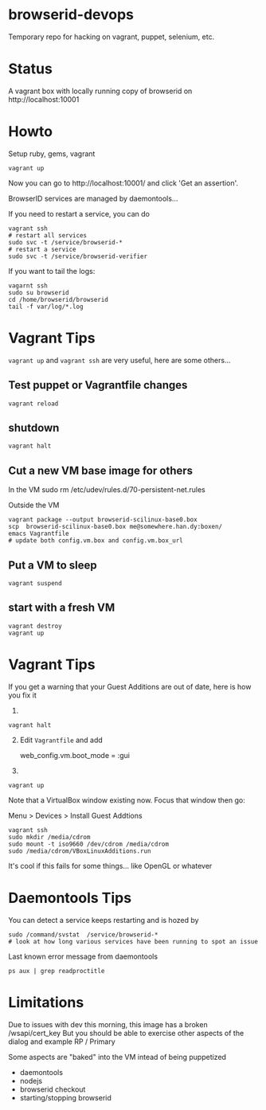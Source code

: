 # browserid-devops #

Temporary repo for hacking on vagrant, puppet, selenium, etc.

# Status #
A vagrant box with locally running copy of browserid on http://localhost:10001

# Howto #
Setup ruby, gems, vagrant

    vagrant up

Now you can go to http://localhost:10001/ and click 'Get an assertion'.

BrowserID services are managed by daemontools...

If you need to restart a service, you can do

    vagrant ssh
    # restart all services
    sudo svc -t /service/browserid-*
    # restart a service
    sudo svc -t /service/browserid-verifier

If you want to tail the logs:

    vagarnt ssh
    sudo su browserid
    cd /home/browserid/browserid
    tail -f var/log/*.log

# Vagrant Tips #

`vagrant up` and `vagrant ssh` are very useful, here are some others...

## Test puppet or Vagrantfile changes ##

    vagrant reload

## shutdown ##

    vagrant halt

## Cut a new VM base image for others ##

In the VM
    sudo rm /etc/udev/rules.d/70-persistent-net.rules

Outside the VM

    vagrant package --output browserid-scilinux-base0.box
    scp  browserid-scilinux-base0.box me@somewhere.han.dy:boxen/
    emacs Vagrantfile
    # update both config.vm.box and config.vm.box_url

## Put a VM to sleep ##

    vagrant suspend

## start with a fresh VM ##

    vagrant destroy
    vagrant up

# Vagrant Tips
If you get a warning that your Guest Additions are out of date, here 
is how you fix it

1)

    vagrant halt

2) Edit `Vagrantfile` and add

    web_config.vm.boot_mode = :gui

3) 

    vagrant up

Note that a VirtualBox window existing now. Focus that window then go:

Menu > Devices > Install Guest Addtions

    vagrant ssh
    sudo mkdir /media/cdrom
    sudo mount -t iso9660 /dev/cdrom /media/cdrom
    sudo /media/cdrom/VBoxLinuxAdditions.run

It's cool if this fails for some things... like OpenGL or whatever


# Daemontools Tips

You can detect a service keeps restarting and is hozed by

    sudo /command/svstat  /service/browserid-*
    # look at how long various services have been running to spot an issue

Last known error message from daemontools

    ps aux | grep readproctitle

# Limitations #

Due to issues with dev this morning, this image has a broken /wsapi/cert_key
But you should be able to exercise other aspects of the dialog and example RP / Primary

Some aspects are "baked" into the VM intead of being puppetized

* daemontools
* nodejs
* browserid checkout
* starting/stopping browserid